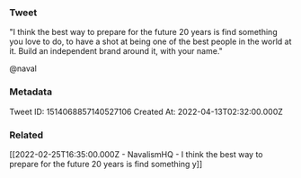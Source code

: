 ### Tweet
"I think the best way to prepare for the future 20 years is find something you love to do, to have a shot at being one of the best people in the world at it. Build an independent brand around it, with your name." 

@naval

### Metadata
Tweet ID: 1514068857140527106
Created At: 2022-04-13T02:32:00.000Z

### Related
[[2022-02-25T16:35:00.000Z - NavalismHQ - I think the best way to prepare for the future 20 years is find something y]]

